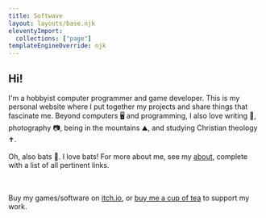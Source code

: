 ```yaml
---
title: Softwave
layout: layouts/base.njk
eleventyImport:
  collections: ["page"]
templateEngineOverride: njk
---
```

<div class="wrapper">
</div>

<h2>Hi!</h2>

I'm a hobbyist computer programmer and game developer. This is my personal website where I put together my projects and share things that fascinate me. Beyond computers 🖥️ and programming, I also love writing 📘, photography 📷, being in the mountains ⛰️, and studying Christian theology ✝️. <br><br> Oh, also bats 🦇. I love bats! For more about me, see my <a href="/About/">about</a>, complete with a list of all pertinent links.

<br><br>Buy my games/software on <a href="https://softwave.itch.io/">itch.io</a>, or <a href="https://www.buymeacoffee.com/jleyba92k">buy me a cup of tea</a> to support my work. 


